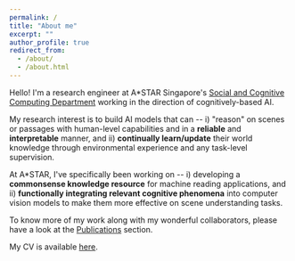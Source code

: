 ```yaml
---
permalink: /
title: "About me"
excerpt: ""
author_profile: true
redirect_from: 
  - /about/
  - /about.html
---
```


Hello! I'm a research engineer at A*STAR Singapore's [Social and Cognitive Computing Department](https://www.a-star.edu.sg/ihpc/ihpc-research-capabilities/social-cognitive-computing) working in the direction of cognitively-based AI. 

My research interest is to build AI models that can -- i) "reason" on scenes or passages with human-level capabilities and in a **reliable** and **interpretable** manner, and ii) **continually learn/update** their world knowledge through environmental experience and any task-level supervision.

At A*STAR, I've specifically been working on -- i) developing a **commonsense knowledge resource** for machine reading applications, and ii) **functionally integrating relevant cognitive phenomena** into computer vision models to make them more effective on scene understanding tasks. 

To know more of my work along with my wonderful collaborators, please have a look at the [Publications](/publications/) section. 

My CV is available [here](/cv/).




